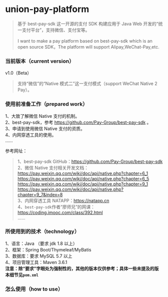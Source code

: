 # union-pay-platform
> 基于 best-pay-sdk 这一开源的支付 SDK 构建应用于 Java Web 开发的“统一支付平台”，支持微信、支付宝等。<br/><br/>
> I want to make a pay platform based on best-pay-sdk which is an open source SDK，The platform will support Alipay,WeChat-Pay,etc.


### 当前版本（current version）
v1.0（Beta）
> 支持“微信”的“Native 模式二”这一支付模式（support WeChat Native 2 Pay）。


### 使用前准备工作（prepared work）
1、大致了解微信 Native 支付的机制。<br/>
2、best-pay-sdk，参考 <https://github.com/Pay-Group/best-pay-sdk> 。<br/>
3、申请到使用微信 Native 支付的资质。<br/>
4、内网穿透工具的使用。<br/>
......<br/>

参考网址：
> 1、best-pay-sdk GitHub：<https://github.com/Pay-Group/best-pay-sdk><br/>
> 2、微信 Native 支付相关开发文档：<https://pay.weixin.qq.com/wiki/doc/api/native.php?chapter=6_1><br/>
> <https://pay.weixin.qq.com/wiki/doc/api/native.php?chapter=6_5><br/>
> <https://pay.weixin.qq.com/wiki/doc/api/native.php?chapter=9_1><br/>
> <https://pay.weixin.qq.com/wiki/doc/api/native.php?chapter=9_7&index=8><br/>
> 3、内网穿透工具 NATAPP：<https://natapp.cn><br/>
> 4、`best-pay-sdk`作者“廖师兄”的网课：<https://coding.imooc.com/class/392.html><br/>
> ......


### 所使用到的技术（technology）
1、语言：Java （要求 jdk 1.8 以上）<br/>
2、框架：Spring Boot/Thymeleaf/MyBatis<br/>
3、数据库：要求 MySQL 5.7 以上<br/>
4、项目管理工具：Maven 3.6.1<br/>
**注意：除“要求”字眼处为强制性的，其他的版本仅供参考；具体一些未提及的版本细节见`pom.xml`**

### 怎么使用（how to use）
